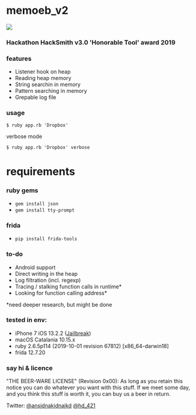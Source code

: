 # memoeb_v2


![](https://secure.meetupstatic.com/photos/event/8/2/d/b/highres_485253499.jpeg)
### Hackathon HackSmith v3.0 'Honorable Tool' award 2019

### features

* Listener hook on heap
* Reading heap memory
* String searchin in memory
* Pattern searching in memory
* Grepable log file


### usage


	$ ruby app.rb 'Dropbox'

verbose mode

	$ ruby app.rb 'Dropbox' verbose

# requirements

### ruby gems
* `gem install json`
* `gem install tty-prompt`

### frida
* `pip install frida-tools`

### to-do

* Android support 
* Direct writing in the heap
* Log filtration (incl. regexp)
* Tracing / stalking function calls in runtime*
* Looking for function calling address*

*need deeper research, but might be done 

### tested in env:

* iPhone 7 iOS 13.2.2 ([Jailbreak](https://checkra.in/))
* macOS Catalania 10.15.x 
* ruby 2.6.5p114 (2019-10-01 revision 67812) [x86_64-darwin18]
* frida 12.7.20

### say hi & licence

"THE BEER-WARE LICENSE" (Revision 0x00):
As long as you retain this notice you can do whatever you want with this stuff.
If we meet some day, and you think this stuff is worth it, you can buy us a beer in return.

Twitter: [@ansjdnakjdnajkd](https://twitter.com/ansjdnakjdnajkd) [@hd_421](https://twitter.com/hd_421)